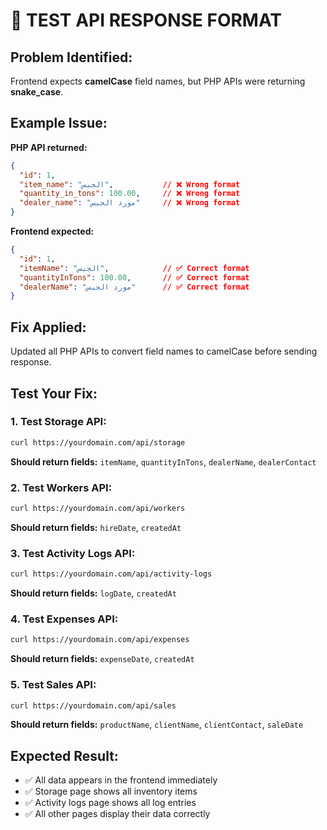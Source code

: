 # 🧪 TEST API RESPONSE FORMAT

## **Problem Identified:**
Frontend expects **camelCase** field names, but PHP APIs were returning **snake_case**.

## **Example Issue:**
**PHP API returned:**
```json
{
  "id": 1,
  "item_name": "الجبس",           // ❌ Wrong format
  "quantity_in_tons": 100.00,     // ❌ Wrong format
  "dealer_name": "مورد الجبس"     // ❌ Wrong format
}
```

**Frontend expected:**
```json
{
  "id": 1,
  "itemName": "الجبس",            // ✅ Correct format
  "quantityInTons": 100.00,       // ✅ Correct format
  "dealerName": "مورد الجبس"      // ✅ Correct format
}
```

## **Fix Applied:**
Updated all PHP APIs to convert field names to camelCase before sending response.

## **Test Your Fix:**

### 1. Test Storage API:
```bash
curl https://yourdomain.com/api/storage
```
**Should return fields:** `itemName`, `quantityInTons`, `dealerName`, `dealerContact`

### 2. Test Workers API:
```bash
curl https://yourdomain.com/api/workers
```
**Should return fields:** `hireDate`, `createdAt`

### 3. Test Activity Logs API:
```bash
curl https://yourdomain.com/api/activity-logs
```
**Should return fields:** `logDate`, `createdAt`

### 4. Test Expenses API:
```bash
curl https://yourdomain.com/api/expenses
```
**Should return fields:** `expenseDate`, `createdAt`

### 5. Test Sales API:
```bash
curl https://yourdomain.com/api/sales
```
**Should return fields:** `productName`, `clientName`, `clientContact`, `saleDate`

## **Expected Result:**
- ✅ All data appears in the frontend immediately
- ✅ Storage page shows all inventory items
- ✅ Activity logs page shows all log entries
- ✅ All other pages display their data correctly